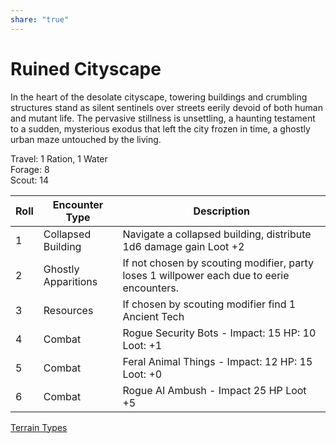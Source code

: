 ```yaml
---  
share: "true"  
---  
```

  
# Ruined Cityscape  
  
In the heart of the desolate cityscape, towering buildings and crumbling structures stand as silent sentinels over streets eerily devoid of both human and mutant life. The pervasive stillness is unsettling, a haunting testament to a sudden, mysterious exodus that left the city frozen in time, a ghostly urban maze untouched by the living.  
  
Travel: 1 Ration, 1 Water  
Forage: 8  
Scout: 14  
  
| Roll | Encounter Type | Description |  
| ---- | ---- | ---- |  
| 1 | Collapsed Building | Navigate a collapsed building, distribute 1d6 damage gain Loot +2 |  
| 2 | Ghostly Apparitions | If not chosen by scouting modifier, party loses 1 willpower each due to eerie encounters. |  
| 3 | Resources | If chosen by scouting modifier find 1 Ancient Tech |  
| 4 | Combat | Rogue Security Bots - Impact: 15 HP: 10 Loot: +1 |  
| 5 | Combat | Feral Animal Things - Impact: 12 HP: 15 Loot: +0 |  
| 6 | Combat | Rogue AI Ambush - Impact 25 HP Loot +5 |  
[Terrain Types](./Terrain%20Types.html)